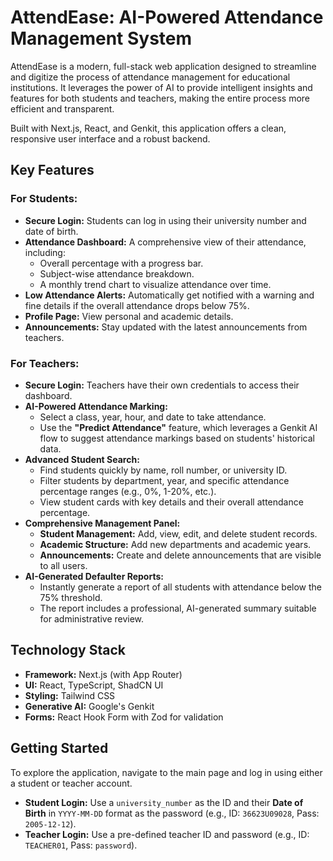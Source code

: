 # AttendEase: AI-Powered Attendance Management System

AttendEase is a modern, full-stack web application designed to streamline and digitize the process of attendance management for educational institutions. It leverages the power of AI to provide intelligent insights and features for both students and teachers, making the entire process more efficient and transparent.

Built with Next.js, React, and Genkit, this application offers a clean, responsive user interface and a robust backend.

## Key Features

### For Students:
- **Secure Login:** Students can log in using their university number and date of birth.
- **Attendance Dashboard:** A comprehensive view of their attendance, including:
    - Overall percentage with a progress bar.
    - Subject-wise attendance breakdown.
    - A monthly trend chart to visualize attendance over time.
- **Low Attendance Alerts:** Automatically get notified with a warning and fine details if the overall attendance drops below 75%.
- **Profile Page:** View personal and academic details.
- **Announcements:** Stay updated with the latest announcements from teachers.

### For Teachers:
- **Secure Login:** Teachers have their own credentials to access their dashboard.
- **AI-Powered Attendance Marking:**
    - Select a class, year, hour, and date to take attendance.
    - Use the **"Predict Attendance"** feature, which leverages a Genkit AI flow to suggest attendance markings based on students' historical data.
- **Advanced Student Search:**
    - Find students quickly by name, roll number, or university ID.
    - Filter students by department, year, and specific attendance percentage ranges (e.g., 0%, 1-20%, etc.).
    - View student cards with key details and their overall attendance percentage.
- **Comprehensive Management Panel:**
    - **Student Management:** Add, view, edit, and delete student records.
    - **Academic Structure:** Add new departments and academic years.
    - **Announcements:** Create and delete announcements that are visible to all users.
- **AI-Generated Defaulter Reports:**
    - Instantly generate a report of all students with attendance below the 75% threshold.
    - The report includes a professional, AI-generated summary suitable for administrative review.

## Technology Stack
- **Framework:** Next.js (with App Router)
- **UI:** React, TypeScript, ShadCN UI
- **Styling:** Tailwind CSS
- **Generative AI:** Google's Genkit
- **Forms:** React Hook Form with Zod for validation

## Getting Started
To explore the application, navigate to the main page and log in using either a student or teacher account.

- **Student Login:** Use a `university_number` as the ID and their **Date of Birth** in `YYYY-MM-DD` format as the password (e.g., ID: `36623U09028`, Pass: `2005-12-12`).
- **Teacher Login:** Use a pre-defined teacher ID and password (e.g., ID: `TEACHER01`, Pass: `password`).

